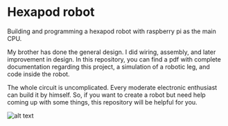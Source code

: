 # Hexapod robot
Building and programming a hexapod robot with raspberry pi as the main CPU.

My brother has done the general design. I did wiring, assembly, and later improvement in design. In this repository, you can find a pdf with complete documentation regarding this project, a simulation of a robotic leg, and code inside the robot.

The whole circuit is uncomplicated. Every moderate electronic enthusiast can build it by himself. So, if you want to create a robot but need help coming up with some things, this repository will be helpful for you. 

![alt text](https://github.com/[DaJMaN4]/[Hexapod-robot-with-raspberry-pi]/blob/[main]/Hexapod-robot-with-raspberry-pi/Images/Block-explanation-hexapod.png?raw=true)
